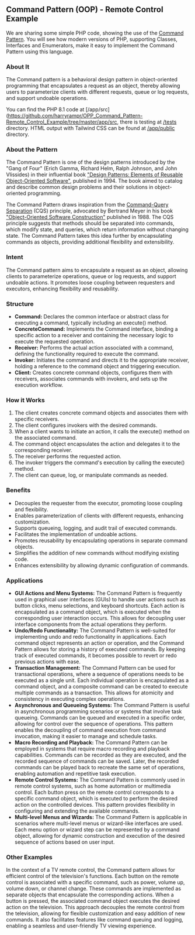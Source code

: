 ## Command Pattern (OOP) - Remote Control Example

We are sharing some simple PHP code, showing the use of
the [Command Pattern](https://en.wikipedia.org/wiki/Command_pattern). You will see how modern versions of PHP,
supporting Classes, Interfaces and Enumerators, make it easy to implement the Command Pattern using this language.

### About It

The Command pattern is a behavioral design pattern in object-oriented programming that encapsulates a request as an
object, thereby allowing users to parameterize clients with different requests, queue or log requests, and support
undoable operations.

You can find the PHP 8.1 code
at [/app/src](https://github.com/harryrampr/OPP_Command_Pattern-Remote_Control_Example/tree/master/app/src, there is
testing at [/tests](https://github.com/harryrampr/OPP_Command_Pattern-Remote_Control_Example/tree/master/app/tests)
directory. HTML output with Tailwind CSS can be found
at [/app/public](https://github.com/harryrampr/OPP_Command_Pattern-Remote_Control_Example/tree/master/app/public)
directory.

### About the Pattern

The Command Pattern is one of the design patterns introduced by the "Gang of Four" (Erich Gamma, Richard Helm, Ralph
Johnson, and John Vlissides) in their influential
book ["Design Patterns: Elements of Reusable Object-Oriented Software"](https://en.wikipedia.org/wiki/Design_Patterns),
published in 1994. The book aimed to catalog and describe common design problems and their solutions in object-oriented
programming.

The Command Pattern draws inspiration from
the [Command-Query Separation](https://en.wikipedia.org/wiki/Command%E2%80%93query_separation) (CQS) principle,
advocated by Bertrand Meyer in
his book ["Object-Oriented Software Construction"](https://en.wikipedia.org/wiki/Object-Oriented_Software_Construction)
published in 1988. The CQS principle suggests that methods should be
separated into commands, which modify state, and queries, which return information without changing state. The Command
Pattern takes this idea further by encapsulating commands as objects, providing additional flexibility and
extensibility.

### Intent

The Command pattern aims to encapsulate a request as an object, allowing clients to parameterize operations, queue or
log requests, and support undoable actions. It promotes loose coupling between requesters and executors, enhancing
flexibility and reusability.

### Structure

- **Command:** Declares the common interface or abstract class for executing a command, typically including an execute()
  method.
- **ConcreteCommand:** Implements the Command interface, binding a specific action to a receiver and containing the
  necessary logic to execute the requested operation.
- **Receiver:** Performs the actual action associated with a command, defining the functionality required to execute the
  command.
- **Invoker:** Initiates the command and directs it to the appropriate receiver, holding a reference to the command
  object and triggering execution.
- **Client:** Creates concrete command objects, configures them with receivers, associates commands with invokers, and
  sets up the execution workflow.

### How it Works

1. The client creates concrete command objects and associates them with specific receivers.
2. The client configures invokers with the desired commands.
3. When a client wants to initiate an action, it calls the execute() method on the associated command.
4. The command object encapsulates the action and delegates it to the corresponding receiver.
5. The receiver performs the requested action.
6. The invoker triggers the command's execution by calling the execute() method.
7. The client can queue, log, or manipulate commands as needed.

### Benefits

- Decouples the requester from the executor, promoting loose coupling and flexibility.
- Enables parameterization of clients with different requests, enhancing customization.
- Supports queueing, logging, and audit trail of executed commands.
- Facilitates the implementation of undoable actions.
- Promotes reusability by encapsulating operations in separate command objects.
- Simplifies the addition of new commands without modifying existing code.
- Enhances extensibility by allowing dynamic configuration of commands.

### Applications

- **GUI Actions and Menu Systems:** The Command Pattern is frequently used in graphical user interfaces (GUIs) to handle
  user actions such as button clicks, menu selections, and keyboard shortcuts. Each action is encapsulated as a command
  object, which is executed when the corresponding user interaction occurs. This allows for decoupling user interface
  components from the actual operations they perform.
- **Undo/Redo Functionality:** The Command Pattern is well-suited for implementing undo and redo functionality in
  applications. Each command object represents an action or operation, and the Command Pattern allows for storing a
  history of executed commands. By keeping track of executed commands, it becomes possible to revert or redo previous
  actions with ease.
- **Transaction Management:** The Command Pattern can be used for transactional operations, where a sequence of
  operations needs to be executed as a single unit. Each individual operation is encapsulated as a command object, and a
  composite command can be created to execute multiple commands as a transaction. This allows for atomicity and
  consistency in executing complex operations.
- **Asynchronous and Queueing Systems:** The Command Pattern is useful in asynchronous programming scenarios or systems
  that involve task queueing. Commands can be queued and executed in a specific order, allowing for control over the
  sequence of operations. This pattern enables the decoupling of command execution from command invocation, making it
  easier to manage and schedule tasks.
- **Macro Recording and Playback:** The Command Pattern can be employed in systems that require macro recording and
  playback capabilities. Commands can be recorded as they are executed, and the recorded sequence of commands can be
  saved. Later, the recorded commands can be played back to recreate the same set of operations, enabling automation and
  repetitive task execution.
- **Remote Control Systems:** The Command Pattern is commonly used in remote control systems, such as home automation or
  multimedia control. Each button press on the remote control corresponds to a specific command object, which is
  executed to perform the desired action on the controlled devices. This pattern provides flexibility in configuring and
  extending the available commands.
- **Multi-level Menus and Wizards:** The Command Pattern is applicable in scenarios where multi-level menus or
  wizard-like interfaces are used. Each menu option or wizard step can be represented by a command object, allowing for
  dynamic construction and execution of the desired sequence of actions based on user input.

### Other Examples

In the context of a TV remote control, the Command pattern allows for efficient control of the television's functions.
Each button on the remote control is associated with a specific command, such as power, volume up, volume down, or
channel change. These commands are implemented as separate objects that encapsulate the corresponding actions. When a
button is pressed, the associated command object executes the desired action on the television. This approach decouples
the remote control from the television, allowing for flexible customization and easy addition of new commands. It also
facilitates features like command queuing and logging, enabling a seamless and user-friendly TV viewing experience.
